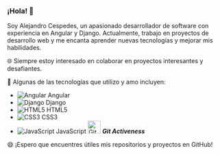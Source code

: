### ¡Hola! 👋

Soy Alejandro Cespedes, un apasionado desarrollador de software con experiencia en Angular y Django. Actualmente, trabajo en proyectos de desarrollo web y me encanta aprender nuevas tecnologías y mejorar mis habilidades.

🌐 Siempre estoy interesado en colaborar en proyectos interesantes y desafiantes. 

💬 Algunas de las tecnologías que utilizo y amo incluyen:

- ![Angular](https://example.com/imagen_de_angular.png) Angular
- ![Django](https://example.com/imagen_de_django.png) Django
- ![HTML5](https://example.com/imagen_de_html5.png) HTML5
- ![CSS3](https://example.com/imagen_de_css3.png) CSS3
- ![JavaScript](https://example.com/imagen_de_javascript.png) JavaScript
<img src="https://media.giphy.com/media/W5eoZHPpUx9sapR0eu/giphy.gif" width="30px" alt="Git"/>&nbsp;<i><b>Git Activeness</b></i></p>
 
😄 ¡Espero que encuentres útiles mis repositorios y proyectos en GitHub!
